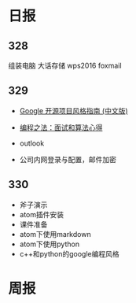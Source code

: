 # 日报
## 328
组装电脑
大话存储
wps2016
foxmail

## 329
* [Google 开源项目风格指南 (中文版)](http://zh-google-styleguide.readthedocs.org/en/latest/)

* [编程之法：面试和算法心得](https://github.com/julycoding/The-Art-Of-Programming-By-July/blob/master/ebook/zh/Readme.md)

* outlook
* 公司内网登录与配置，邮件加密

## 330
* 斧子演示
* atom插件安装
* 课件准备
* atom下使用markdown
* atom下使用python
* c++和python的google编程风格

# 周报
